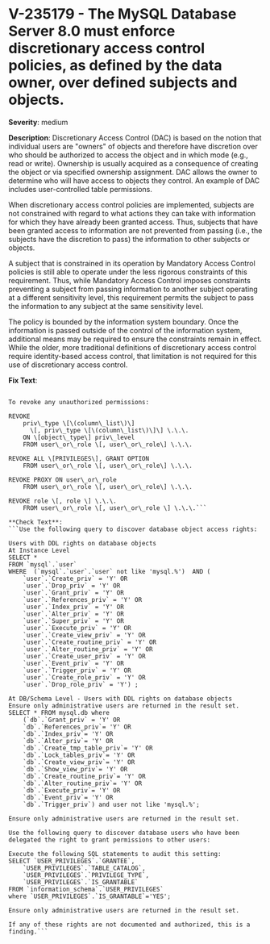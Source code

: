 # V-235179 - The MySQL Database Server 8.0 must enforce discretionary access control policies, as defined by the data owner, over defined subjects and objects.

**Severity**: medium

**Description**:
Discretionary Access Control (DAC) is based on the notion that individual users are "owners" of objects and therefore have discretion over who should be authorized to access the object and in which mode (e.g., read or write). Ownership is usually acquired as a consequence of creating the object or via specified ownership assignment. DAC allows the owner to determine who will have access to objects they control. An example of DAC includes user-controlled table permissions.

When discretionary access control policies are implemented, subjects are not constrained with regard to what actions they can take with information for which they have already been granted access. Thus, subjects that have been granted access to information are not prevented from passing (i.e., the subjects have the discretion to pass) the information to other subjects or objects. 

A subject that is constrained in its operation by Mandatory Access Control policies is still able to operate under the less rigorous constraints of this requirement. Thus, while Mandatory Access Control imposes constraints preventing a subject from passing information to another subject operating at a different sensitivity level, this requirement permits the subject to pass the information to any subject at the same sensitivity level. 

The policy is bounded by the information system boundary. Once the information is passed outside of the control of the information system, additional means may be required to ensure the constraints remain in effect. While the older, more traditional definitions of discretionary access control require identity-based access control, that limitation is not required for this use of discretionary access control.

**Fix Text**:
```To correct object ownership:

To revoke any unauthorized permissions:

REVOKE
    priv\_type \[\(column\_list\)\]
      \[, priv\_type \[\(column\_list\)\]\] \.\.\.
    ON \[object\_type\] priv\_level
    FROM user\_or\_role \[, user\_or\_role\] \.\.\.

REVOKE ALL \[PRIVILEGES\], GRANT OPTION
    FROM user\_or\_role \[, user\_or\_role\] \.\.\.

REVOKE PROXY ON user\_or\_role
    FROM user\_or\_role \[, user\_or\_role\] \.\.\.

REVOKE role \[, role \] \.\.\.
    FROM user\_or\_role \[, user\_or\_role \] \.\.\.```

**Check Text**:
```Use the following query to discover database object access rights:

Users with DDL rights on database objects
At Instance Level
SELECT *
FROM `mysql`.`user`
WHERE  (`mysql`.`user`.`user` not like 'mysql.%')  AND (
    `user`.`Create_priv` = 'Y' OR
    `user`.`Drop_priv` = 'Y' OR
    `user`.`Grant_priv` = 'Y' OR
    `user`.`References_priv` = 'Y' OR
    `user`.`Index_priv` = 'Y' OR
    `user`.`Alter_priv` = 'Y' OR
    `user`.`Super_priv` = 'Y' OR
    `user`.`Execute_priv` = 'Y' OR
    `user`.`Create_view_priv` = 'Y' OR
    `user`.`Create_routine_priv` = 'Y' OR
    `user`.`Alter_routine_priv` = 'Y' OR
    `user`.`Create_user_priv` = 'Y' OR
    `user`.`Event_priv` = 'Y' OR
    `user`.`Trigger_priv` = 'Y' OR
    `user`.`Create_role_priv` = 'Y' OR
    `user`.`Drop_role_priv` = 'Y') ;

At DB/Schema Level - Users with DDL rights on database objects
Ensure only administrative users are returned in the result set.
SELECT * FROM mysql.db where
    (`db`.`Grant_priv` = 'Y' OR
    `db`.`References_priv`= 'Y' OR
    `db`.`Index_priv`= 'Y' OR
    `db`.`Alter_priv`= 'Y' OR
    `db`.`Create_tmp_table_priv`= 'Y' OR
    `db`.`Lock_tables_priv`= 'Y' OR
    `db`.`Create_view_priv`= 'Y' OR
    `db`.`Show_view_priv`= 'Y' OR
    `db`.`Create_routine_priv`= 'Y' OR
    `db`.`Alter_routine_priv`= 'Y' OR
    `db`.`Execute_priv`= 'Y' OR
    `db`.`Event_priv`= 'Y' OR
    `db`.`Trigger_priv`) and user not like 'mysql.%';

Ensure only administrative users are returned in the result set.

Use the following query to discover database users who have been delegated the right to grant permissions to other users:

Execute the following SQL statements to audit this setting:
SELECT `USER_PRIVILEGES`.`GRANTEE`,
    `USER_PRIVILEGES`.`TABLE_CATALOG`,
    `USER_PRIVILEGES`.`PRIVILEGE_TYPE`,
    `USER_PRIVILEGES`.`IS_GRANTABLE`
FROM `information_schema`.`USER_PRIVILEGES`
where `USER_PRIVILEGES`.`IS_GRANTABLE`='YES';

Ensure only administrative users are returned in the result set.

If any of these rights are not documented and authorized, this is a finding.```
